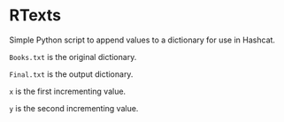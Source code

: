 # RTexts
Simple Python script to append values to a dictionary for use in Hashcat.

`Books.txt` is the original dictionary.

`Final.txt` is the output dictionary.

`x` is the first incrementing value.

`y` is the second incrementing value.
